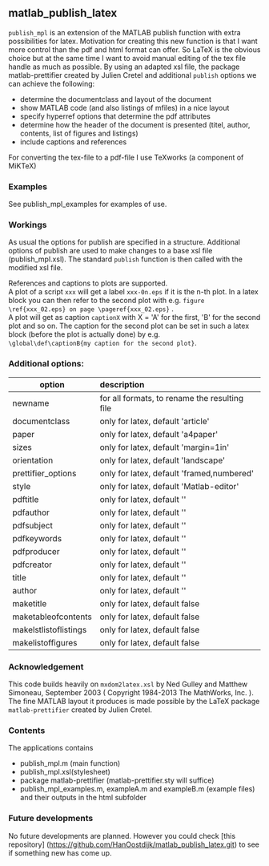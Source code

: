 ## matlab_publish_latex
`publish_mpl` is an extension of the MATLAB publish function with extra possibilities for latex.
Motivation for creating this new function is that I want more control than the pdf and html format can offer. 
So LaTeX is the obvious choice but at the same time I want to avoid manual editing of the tex file handle as much as possible. 
By using an adapted xsl file, the package matlab-prettifier created by Julien Cretel 
and additional `publish` options we can achieve the following:
 * determine the documentclass and layout of the document 
 * show MATLAB code (and also listings of mfiles) in a nice layout
 * specify hyperref options that determine the pdf attributes
 * determine how the header of the document is presented (titel, author, contents, list of figures and listings)
 * include captions and references

For converting the tex-file to a pdf-file I use TeXworks (a component of MiKTeX)

### Examples
See publish_mpl_examples for examples of use.

### Workings
As usual the options for publish are specified in a structure. 
Additional options of publish are used to make changes to a base xsl file (publish_mpl.xsl).
The standard `publish` function is then called with the modified xsl file.

References and captions to plots are supported.  
A plot of a script `xxx` will get a label `xxx-0n.eps` if it is the n-th plot. In a latex block you can then refer to
the second plot with e.g. `figure \ref{xxx_02.eps} on page \pageref{xxx_02.eps}` .  
A plot will get as caption `captionX` with X = 'A' for the first, 'B' for the second plot and so on. 
The caption for the second plot can be set in such a latex block (before the plot is actually
done) by e.g.  
`\global\def\captionB{my caption for the second plot}`.
### Additional options:

| option        | description 	|
| ------------- |:--------------| 
|  newname              | for all formats, to rename the resulting file 
|  documentclass        | only for latex, default 'article'             
|  paper                | only for latex, default 'a4paper' 
|  sizes                | only for latex, default 'margin=1in'    
|  orientation          | only for latex, default 'landscape' 
|  prettifier_options   | only for latex, default 'framed,numbered'
|  style                | only for latex, default 'Matlab-editor'
|  pdftitle             | only for latex, default ''
|  pdfauthor            | only for latex, default ''
|  pdfsubject           | only for latex, default ''
|  pdfkeywords          | only for latex, default ''	
|  pdfproducer          | only for latex, default ''	
|  pdfcreator           | only for latex, default '' 
|  title                | only for latex, default ''	
|  author               | only for latex, default '' 	
|  maketitle            | only for latex, default false 
|  maketableofcontents  | only for latex, default false		
|  makelstlistoflistings| only for latex, default false	
|  makelistoffigures    | only for latex, default false	

### Acknowledgement
This code builds heavily on `mxdom2latex.xsl` by Ned Gulley and Matthew Simoneau, September 2003
 ( Copyright 1984-2013 The MathWorks, Inc. ). The fine MATLAB layout it produces is made possible
by the LaTeX package `matlab-prettifier` created by Julien Cretel. 

### Contents
The applications contains
 * publish_mpl.m (main function)
 * publish_mpl.xsl(stylesheet)
 * package matlab-prettifier (matlab-prettifier.sty will suffice)
 * publish_mpl_examples.m, exampleA.m and exampleB.m (example files) and their outputs in the html subfolder

### Future developments
No future developments are planned. However you could check [this repository]
(https://github.com/HanOostdijk/matlab_publish_latex.git) to see if something new has come up.
